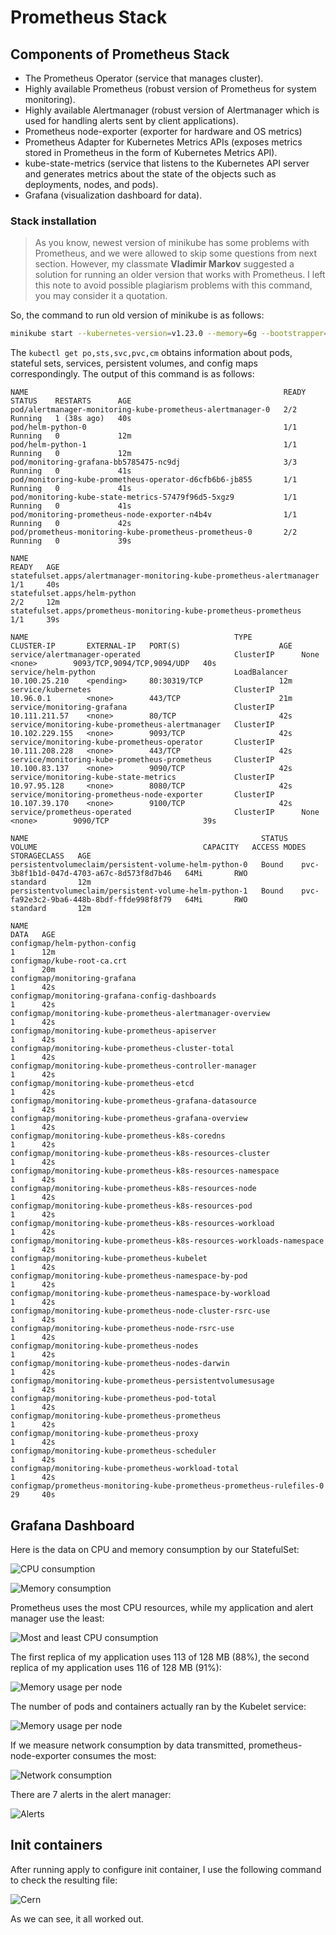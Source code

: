 # Prometheus Stack

## Components of Prometheus Stack

- The Prometheus Operator (service that manages cluster).
- Highly available Prometheus (robust version of Prometheus for system monitoring).
- Highly available Alertmanager (robust version of Alertmanager which is used for handling alerts sent by client applications).
- Prometheus node-exporter (exporter for hardware and OS metrics)
- Prometheus Adapter for Kubernetes Metrics APIs (exposes metrics stored in Prometheus in the form of Kubernetes Metrics API).
- kube-state-metrics (service that listens to the Kubernetes API server and generates metrics about the state of the objects such as deployments, nodes, and pods).
- Grafana (visualization dashboard for data).

### Stack installation

> As you know, newest version of minikube has some problems with Prometheus, and we were allowed to skip some questions from next section. However, my classmate **Vladimir Markov** suggested a solution for running an older version that works with Prometheus. I left this note to avoid possible plagiarism problems with this command, you may consider it a quotation.

So, the command to run old version of minikube is as follows:

```bash
minikube start --kubernetes-version=v1.23.0 --memory=6g --bootstrapper=kubeadm --extra-config=kubelet.authentication-token-webhook=true --extra-config=kubelet.authorization-mode=Webhook --extra-config=scheduler.bind-address=0.0.0.0 --extra-config=controller-manager.bind-address=0.0.0.0
```

The `kubectl get po,sts,svc,pvc,cm` obtains information about pods, stateful sets, services, persistent volumes, and config maps correspondingly. The output of this command is as follows:

```plain
NAME                                                         READY   STATUS    RESTARTS      AGE
pod/alertmanager-monitoring-kube-prometheus-alertmanager-0   2/2     Running   1 (38s ago)   40s
pod/helm-python-0                                            1/1     Running   0             12m
pod/helm-python-1                                            1/1     Running   0             12m
pod/monitoring-grafana-bb5785475-nc9dj                       3/3     Running   0             41s
pod/monitoring-kube-prometheus-operator-d6cfb6b6-jb855       1/1     Running   0             41s
pod/monitoring-kube-state-metrics-57479f96d5-5xgz9           1/1     Running   0             41s
pod/monitoring-prometheus-node-exporter-n4b4v                1/1     Running   0             42s
pod/prometheus-monitoring-kube-prometheus-prometheus-0       2/2     Running   0             39s

NAME                                                                    READY   AGE
statefulset.apps/alertmanager-monitoring-kube-prometheus-alertmanager   1/1     40s
statefulset.apps/helm-python                                            2/2     12m
statefulset.apps/prometheus-monitoring-kube-prometheus-prometheus       1/1     39s

NAME                                              TYPE           CLUSTER-IP       EXTERNAL-IP   PORT(S)                      AGE
service/alertmanager-operated                     ClusterIP      None             <none>        9093/TCP,9094/TCP,9094/UDP   40s
service/helm-python                               LoadBalancer   10.100.25.210    <pending>     80:30319/TCP                 12m
service/kubernetes                                ClusterIP      10.96.0.1        <none>        443/TCP                      21m
service/monitoring-grafana                        ClusterIP      10.111.211.57    <none>        80/TCP                       42s
service/monitoring-kube-prometheus-alertmanager   ClusterIP      10.102.229.155   <none>        9093/TCP                     42s
service/monitoring-kube-prometheus-operator       ClusterIP      10.111.208.228   <none>        443/TCP                      42s
service/monitoring-kube-prometheus-prometheus     ClusterIP      10.100.83.137    <none>        9090/TCP                     42s
service/monitoring-kube-state-metrics             ClusterIP      10.97.95.128     <none>        8080/TCP                     42s
service/monitoring-prometheus-node-exporter       ClusterIP      10.107.39.170    <none>        9100/TCP                     42s
service/prometheus-operated                       ClusterIP      None             <none>        9090/TCP                     39s

NAME                                                    STATUS   VOLUME                                     CAPACITY   ACCESS MODES   STORAGECLASS   AGE
persistentvolumeclaim/persistent-volume-helm-python-0   Bound    pvc-3b8f1b1d-047d-4703-a67c-8d573f8d7b46   64Mi       RWO            standard       12m
persistentvolumeclaim/persistent-volume-helm-python-1   Bound    pvc-fa92e3c2-9ba6-448b-8bdf-ffde998f8f79   64Mi       RWO            standard       12m

NAME                                                                     DATA   AGE
configmap/helm-python-config                                             1      12m
configmap/kube-root-ca.crt                                               1      20m
configmap/monitoring-grafana                                             1      42s
configmap/monitoring-grafana-config-dashboards                           1      42s
configmap/monitoring-kube-prometheus-alertmanager-overview               1      42s
configmap/monitoring-kube-prometheus-apiserver                           1      42s
configmap/monitoring-kube-prometheus-cluster-total                       1      42s
configmap/monitoring-kube-prometheus-controller-manager                  1      42s
configmap/monitoring-kube-prometheus-etcd                                1      42s
configmap/monitoring-kube-prometheus-grafana-datasource                  1      42s
configmap/monitoring-kube-prometheus-grafana-overview                    1      42s
configmap/monitoring-kube-prometheus-k8s-coredns                         1      42s
configmap/monitoring-kube-prometheus-k8s-resources-cluster               1      42s
configmap/monitoring-kube-prometheus-k8s-resources-namespace             1      42s
configmap/monitoring-kube-prometheus-k8s-resources-node                  1      42s
configmap/monitoring-kube-prometheus-k8s-resources-pod                   1      42s
configmap/monitoring-kube-prometheus-k8s-resources-workload              1      42s
configmap/monitoring-kube-prometheus-k8s-resources-workloads-namespace   1      42s
configmap/monitoring-kube-prometheus-kubelet                             1      42s
configmap/monitoring-kube-prometheus-namespace-by-pod                    1      42s
configmap/monitoring-kube-prometheus-namespace-by-workload               1      42s
configmap/monitoring-kube-prometheus-node-cluster-rsrc-use               1      42s
configmap/monitoring-kube-prometheus-node-rsrc-use                       1      42s
configmap/monitoring-kube-prometheus-nodes                               1      42s
configmap/monitoring-kube-prometheus-nodes-darwin                        1      42s
configmap/monitoring-kube-prometheus-persistentvolumesusage              1      42s
configmap/monitoring-kube-prometheus-pod-total                           1      42s
configmap/monitoring-kube-prometheus-prometheus                          1      42s
configmap/monitoring-kube-prometheus-proxy                               1      42s
configmap/monitoring-kube-prometheus-scheduler                           1      42s
configmap/monitoring-kube-prometheus-workload-total                      1      42s
configmap/prometheus-monitoring-kube-prometheus-prometheus-rulefiles-0   29     40s
```

## Grafana Dashboard

Here is the data on CPU and memory consumption by our StatefulSet:

![CPU consumption](.images/14-1.png)

![Memory consumption](.images/14-2.png)

Prometheus uses the most CPU resources, while my application and alert manager use the least:

![Most and least CPU consumption](.images/14-3.png)

The first replica of my application uses 113 of 128 MB (88%), the second replica of my application uses 116 of 128 MB (91%):

![Memory usage per node](.images/14-4.png)

The number of pods and containers actually ran by the Kubelet service:

![Memory usage per node](.images/14-5.png)

If we measure network consumption by data transmitted, prometheus-node-exporter consumes the most:

![Network consumption](.images/14-6.png)

There are 7 alerts in the alert manager:

![Alerts](.images/14-7.png)

## Init containers

After running apply to configure init container, I use the following command to check the resulting file:

![Cern](.images/14-8.png)

As we can see, it all worked out.
